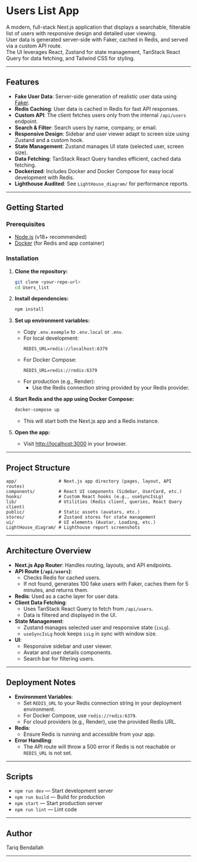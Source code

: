 # Users List App

A modern, full-stack Next.js application that displays a searchable, filterable list of users with responsive design and detailed user viewing.  
User data is generated server-side with Faker, cached in Redis, and served via a custom API route.  
The UI leverages React, Zustand for state management, TanStack React Query for data fetching, and Tailwind CSS for styling.

---

## Features

- **Fake User Data**: Server-side generation of realistic user data using [Faker](https://fakerjs.dev/).
- **Redis Caching**: User data is cached in Redis for fast API responses.
- **Custom API**: The client fetches users only from the internal `/api/users` endpoint.
- **Search & Filter**: Search users by name, company, or email.
- **Responsive Design**: Sidebar and user viewer adapt to screen size using Zustand and a custom hook.
- **State Management**: Zustand manages UI state (selected user, screen size).
- **Data Fetching**: TanStack React Query handles efficient, cached data fetching.
- **Dockerized**: Includes Docker and Docker Compose for easy local development with Redis.
- **Lighthouse Audited**: See `LightHouse_diagram/` for performance reports.

---

## Getting Started

### Prerequisites

- [Node.js](https://nodejs.org/) (v18+ recommended)
- [Docker](https://www.docker.com/) (for Redis and app container)

### Installation

1. **Clone the repository:**
   ```bash
   git clone <your-repo-url>
   cd Users_list
   ```

2. **Install dependencies:**
   ```bash
   npm install
   ```

3. **Set up environment variables:**
   - Copy `.env.exemple` to `.env.local` or `.env`.
   - For local development:  
     ```
     REDIS_URL=redis://localhost:6379
     ```
   - For Docker Compose:  
     ```
     REDIS_URL=redis://redis:6379
     ```
   - For production (e.g., Render):  
     - Use the Redis connection string provided by your Redis provider.

4. **Start Redis and the app using Docker Compose:**
   ```bash
   docker-compose up
   ```
   - This will start both the Next.js app and a Redis instance.

5. **Open the app:**
   - Visit [http://localhost:3000](http://localhost:3000) in your browser.

---

## Project Structure

```
app/                # Next.js app directory (pages, layout, API routes)
components/         # React UI components (Sidebar, UserCard, etc.)
hooks/              # Custom React hooks (e.g., useSyncIsLg)
lib/                # Utilities (Redis client, queries, React Query client)
public/             # Static assets (avatars, etc.)
stores/             # Zustand stores for state management
ui/                 # UI elements (Avatar, Loading, etc.)
LightHouse_diagram/ # Lighthouse report screenshots
```

---

## Architecture Overview

- **Next.js App Router**: Handles routing, layouts, and API endpoints.
- **API Route (`/api/users`)**:  
  - Checks Redis for cached users.
  - If not found, generates 100 fake users with Faker, caches them for 5 minutes, and returns them.
- **Redis**: Used as a cache layer for user data.
- **Client Data Fetching**:  
  - Uses TanStack React Query to fetch from `/api/users`.
  - Data is filtered and displayed in the UI.
- **State Management**:  
  - Zustand manages selected user and responsive state (`isLg`).
  - `useSyncIsLg` hook keeps `isLg` in sync with window size.
- **UI**:  
  - Responsive sidebar and user viewer.
  - Avatar and user details components.
  - Search bar for filtering users.

---

## Deployment Notes

- **Environment Variables**:  
  - Set `REDIS_URL` to your Redis connection string in your deployment environment.
  - For Docker Compose, use `redis://redis:6379`.
  - For cloud providers (e.g., Render), use the provided Redis URL.
- **Redis**:  
  - Ensure Redis is running and accessible from your app.
- **Error Handling**:  
  - The API route will throw a 500 error if Redis is not reachable or `REDIS_URL` is not set.

---

## Scripts

- `npm run dev` — Start development server
- `npm run build` — Build for production
- `npm start` — Start production server
- `npm run lint` — Lint code

---

## Author

Tariq Bendallah

---